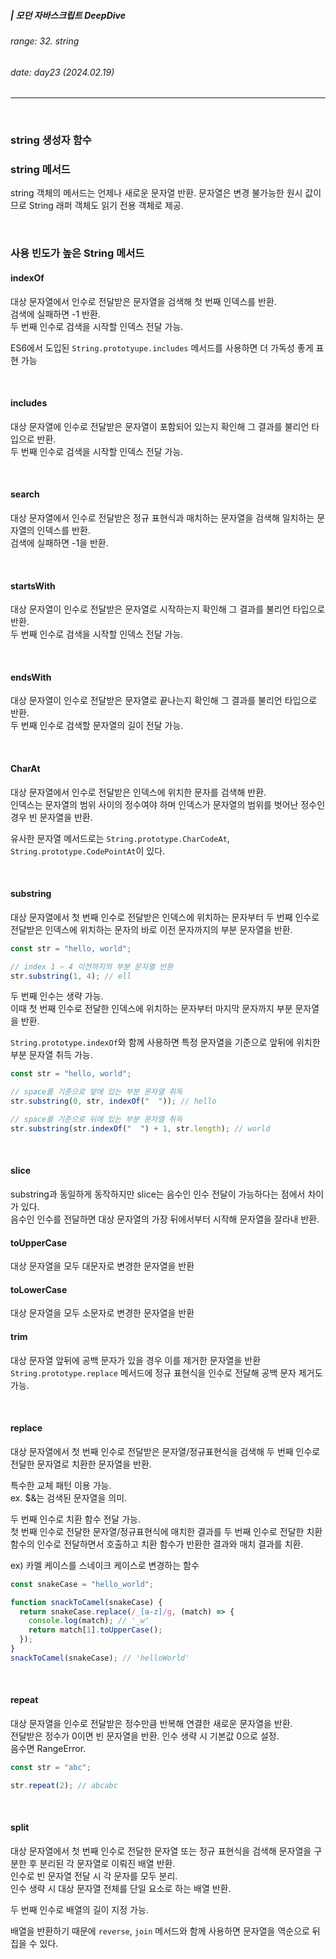 ##### | 모던 자바스크립트 DeepDive <br />

###### range: 32. string <br />

###### date: day23 (2024.02.19) <br />

<hr />
<br />

### string 생성자 함수

### string 메서드

string 객체의 메서드는 언제나 새로운 문자열 반환.
문자열은 변경 불가능한 원시 값이므로 String 래퍼 객체도 읽기 전용 객체로 제공.

<br />

### 사용 빈도가 높은 String 메서드

#### indexOf

대상 문자열에서 인수로 전달받은 문자열을 검색해 첫 번째 인덱스를 반환. <br />
검색에 실패하면 -1 반환. <br />
두 번째 인수로 검색을 시작할 인덱스 전달 가능.

ES6에서 도입된 `String.prototyupe.includes` 메서드를 사용하면 더 가독성 좋게 표현 가능 <br />

<br />

#### includes

대상 문자열에 인수로 전달받은 문자열이 포함되어 있는지 확인해 그 결과를 불리언 타입으로 반환.<br />
두 번째 인수로 검색을 시작할 인덱스 전달 가능.

<br />

#### search

대상 문자열에서 인수로 전달받은 정규 표현식과 매치하는 문자열을 검색해 일치하는 문자열의 인덱스를 반환. <br />
검색에 실패하면 -1을 반환.

<br />

#### startsWith

대상 문자열이 인수로 전달받은 문자열로 시작하는지 확인해 그 결과를 불리언 타입으로 반환. <br />
두 번째 인수로 검색을 시작할 인덱스 전달 가능.

<br />

#### endsWith

대상 문자열이 인수로 전달받은 문자열로 끝나는지 확인해 그 결과를 불리언 타입으로 반환.<br />
두 번째 인수로 검색할 문자열의 길이 전달 가능.

<br />

#### CharAt

대상 문자열에서 인수로 전달받은 인덱스에 위치한 문자를 검색해 반환. <br />
인덱스는 문자열의 범위 사이의 정수여야 하며 인덱스가 문자열의 범위를 벗어난 정수인 경우 빈 문자열을 반환. <br />

유사한 문자열 메서드로는 `String.prototype.CharCodeAt`, `String.prototype.CodePointAt`이 있다.

<br />

#### substring

대상 문자열에서 첫 번째 인수로 전달받은 인덱스에 위치하는 문자부터 두 번째 인수로 전달받은 인덱스에 위치하는 문자의 바로 이전 문자까지의 부분 문자열을 반환.

```javascript
const str = "hello, world";

// index 1 ~ 4 이전까지의 부분 문자열 반환
str.substring(1, 4); // ell
```

두 번째 인수는 생략 가능. <br />
이때 첫 번째 인수로 전달한 인덱스에 위치하는 문자부터 마지막 문자까지 부분 문자열을 반환.

`String.prototype.indexOf`와 함께 사용하면 특정 문자열을 기준으로 앞뒤에 위치한 부분 문자열 취득 가능.

```javascript
const str = "hello, world";

// space를 기준으로 앞에 있는 부분 문자열 취득
str.substring(0, str, indexOf("  ")); // hello

// space를 기준으로 뒤에 있는 부분 문자열 취득
str.substring(str.indexOf("  ") + 1, str.length); // world
```

<br />

#### slice

substring과 동일하게 동작하지만 slice는 음수인 인수 전달이 가능하다는 점에서 차이가 있다.<br />
음수인 인수를 전달하면 대상 문자열의 가장 뒤에서부터 시작해 문자열을 잘라내 반환.

#### toUpperCase

대상 문자열을 모두 대문자로 변경한 문자열을 반환

#### toLowerCase

대상 문자열을 모두 소문자로 변경한 문자열을 반환

#### trim

대상 문자열 앞뒤에 공백 문자가 있을 경우 이를 제거한 문자열을 반환 <br />
`String.prototype.replace` 메서드에 정규 표현식을 인수로 전달해 공백 문자 제거도 가능. <br />

<br />

#### replace

대상 문자열에서 첫 번째 인수로 전달받은 문자열/정규표현식을 검색해 두 번째 인수로 전달한 문자열로 치환한 문자열을 반환. <br />

특수한 교체 패턴 이용 가능. <br />
ex. $&는 검색된 문자열을 의미. <br />

두 번째 인수로 치환 함수 전달 가능. <br />
첫 번째 인수로 전달한 문자열/정규표현식에 매치한 결과를 두 번째 인수로 전달한 치환 함수의 인수로 전달하면서 호출하고 치환 함수가 반환한 결과와 매치 결과를 치환.

ex) 카멜 케이스를 스네이크 케이스로 변경하는 함수

```javascript
const snakeCase = "hello_world";

function snackToCamel(snakeCase) {
  return snakeCase.replace(/_[a-z]/g, (match) => {
    console.log(match); // '_w'
    return match[1].toUpperCase();
  });
}
snackToCamel(snakeCase); // 'helloWorld'
```

<br />

#### repeat

대상 문자열을 인수로 전달받은 정수만큼 반복해 연결한 새로운 문자열을 반환. <br />
전달받은 정수가 0이면 빈 문자열을 반환. 인수 생략 시 기본값 0으로 설정. <br />
음수면 RangeError. <br />

```javascript
const str = "abc";

str.repeat(2); // abcabc
```

<br />

#### split

대상 문자열에서 첫 번째 인수로 전달한 문자열 또는 정규 표현식을 검색해 문자열을 구분한 후 분리된 각 문자열로 이뤄진 배열 반환. <br />
인수로 빈 문자열 전달 시 각 문자를 모두 분리. <br />
인수 생략 시 대상 문자열 전체를 단일 요소로 하는 배열 반환. <br />

두 번째 인수로 배열의 길이 지정 가능. <br />

배열을 반환하기 때문에 `reverse`, `join` 메서드와 함께 사용하면 문자열을 역순으로 뒤집을 수 있다.
